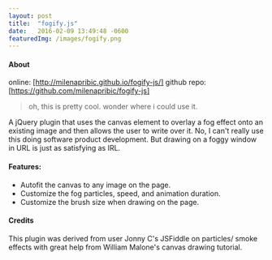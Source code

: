 ```yaml
---
layout: post
title:  "fogify.js"
date:   2016-02-09 13:49:48 -0600
featuredImg: /images/fogify.png
---
```

#### About
online: [http://milenapribic.github.io/fogify-js/] 
github repo: [https://github.com/milenapribic/fogify-js]

>oh, this is pretty cool. wonder where i could use it.

A jQuery plugin that uses the canvas element to overlay a fog effect onto an existing image and then allows the user to write over it. No, I can't really use this doing software product development. But drawing on a foggy window in URL is just as satisfying as IRL.

#### Features:


* Autofit the canvas to any image on the page.
* Customize the fog particles, speed, and animation duration.
* Customize the brush size when drawing on the page.

#### Credits

This plugin was derived from user Jonny C's JSFiddle on particles/ smoke effects with great help from William Malone's canvas drawing tutorial.

[http://milenapribic.github.io/fogify-js/]: http://milenapribic.github.io/fogify-js/
[https://github.com/milenapribic/fogify-js]: https://github.com/milenapribic/fogify-js